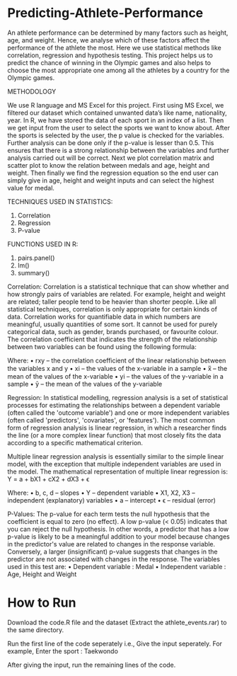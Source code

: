# Predicting-Athlete-Performance
An athlete performance can be determined by many factors such as height, age, and weight. Hence, we analyse which of these factors affect the performance of the athlete the most. Here we use statistical methods like correlation, regression and hypothesis testing. This project helps us to predict the chance of winning in the Olympic games and also helps to choose the most appropriate one among all the athletes by a country for the Olympic games.

METHODOLOGY

We use R language and MS Excel for this project. First using MS Excel, we filtered our dataset which contained unwanted data’s like name, nationality, year. In R, we have stored the data of each sport in an index of a list. Then we get input from the user to select the sports we want to know about. After the sports is selected by the user, the p value is checked for the variables. Further analysis can be done only if the p-value is lesser than 0.5. This ensures that there is a strong relationship between the variables and further analysis carried out will be correct. Next we plot correlation matrix and scatter plot to know the relation between medals and age, height and weight. Then finally we find the regression equation so the end user can simply give in age, height and weight inputs and can select the highest value for medal.

TECHNIQUES USED IN STATISTICS:

1.  Correlation
2. Regression
3. P-value

FUNCTIONS USED IN R:
1. pairs.panel()
2. lm() 
3. summary()

Correlation:
Correlation is a statistical technique that can show whether and how strongly pairs of variables are related. For example, height and weight are related; taller people tend to be heavier than shorter people. Like all statistical techniques, correlation is only appropriate for certain kinds of data. Correlation works for quantifiable data in which numbers are meaningful, usually quantities of some sort. It cannot be used for purely categorical data, such as gender, brands purchased, or favourite colour.
The correlation coefficient that indicates the strength of the relationship between two variables can be found using the following formula:

Where:
•	rxy – the correlation coefficient of the linear relationship between the variables x and y
•	xi – the values of the x-variable in a sample
•	x̅ – the mean of the values of the x-variable
•	yi – the values of the y-variable in a sample
•	ȳ – the mean of the values of the y-variable

Regression:
In statistical modelling, regression analysis is a set of statistical processes for estimating the relationships between a dependent variable (often called the 'outcome variable') and one or more independent variables (often called 'predictors', 'covariates', or 'features'). The most common form of regression analysis is linear regression, in which a researcher finds the line (or a more complex linear function) that most closely fits the data according to a specific mathematical criterion.

Multiple linear regression analysis is essentially similar to the simple linear model, with the exception that multiple independent variables are used in the model. The mathematical representation of multiple linear regression is:
Y = a + bX1 + cX2 + dX3 + ϵ
 
Where:
•	b, c, d – slopes
•	Y – dependent variable
•	X1, X2, X3 – independent (explanatory) variables
•	a – intercept
•	ϵ – residual (error)

P-Values:
The p-value for each term tests the null hypothesis that the coefficient is equal to zero (no effect). A low p-value (< 0.05) indicates that you can reject the null hypothesis. In other words, a predictor that has a low p-value is likely to be a meaningful addition to your model because changes in the predictor's value are related to changes in the response variable.
Conversely, a larger (insignificant) p-value suggests that changes in the predictor are not associated with changes in the response.
The variables used in this test are:
•	Dependent variable   : Medal
•	Independent variable : Age, Height and Weight

# How to Run

Download the code.R file and the dataset (Extract the athlete_events.rar) to the same directory. 

Run the first line of the code seperately i.e., Give the input seperately. For example, Enter the sport : Taekwondo

After giving the input, run the remaining lines of the code.


